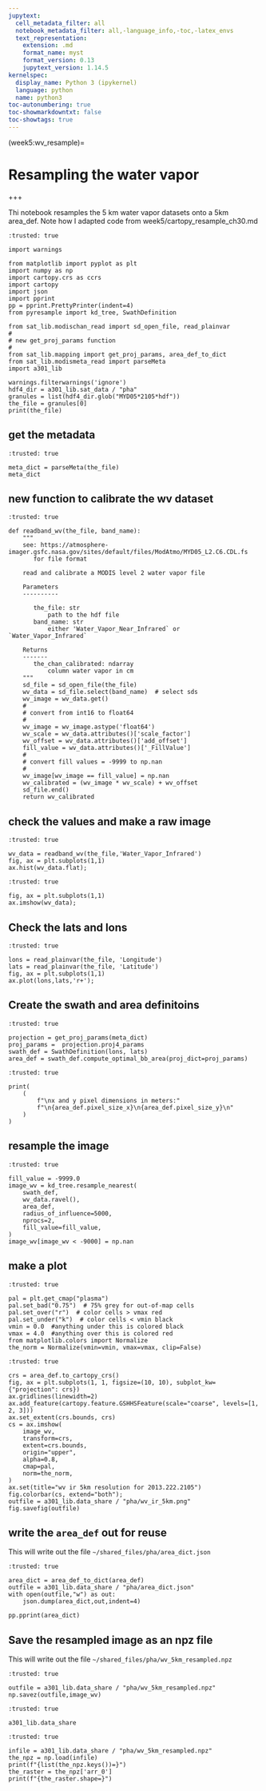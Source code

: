```yaml
---
jupytext:
  cell_metadata_filter: all
  notebook_metadata_filter: all,-language_info,-toc,-latex_envs
  text_representation:
    extension: .md
    format_name: myst
    format_version: 0.13
    jupytext_version: 1.14.5
kernelspec:
  display_name: Python 3 (ipykernel)
  language: python
  name: python3
toc-autonumbering: true
toc-showmarkdowntxt: false
toc-showtags: true
---
```


(week5:wv_resample)=
# Resampling the water vapor

+++

Thi notebook resamples the 5 km water vapor datasets onto a 5km area_def. Note how I adapted code from 
week5/cartopy_resample_ch30.md

```{code-cell} ipython3
:trusted: true

import warnings

from matplotlib import pyplot as plt
import numpy as np
import cartopy.crs as ccrs
import cartopy
import json
import pprint
pp = pprint.PrettyPrinter(indent=4)
from pyresample import kd_tree, SwathDefinition

from sat_lib.modischan_read import sd_open_file, read_plainvar
#
# new get_proj_params function
#
from sat_lib.mapping import get_proj_params, area_def_to_dict
from sat_lib.modismeta_read import parseMeta
import a301_lib

warnings.filterwarnings('ignore')
hdf4_dir = a301_lib.sat_data / "pha"
granules = list(hdf4_dir.glob("MYD05*2105*hdf"))
the_file = granules[0]
print(the_file)
```

## get the metadata

```{code-cell} ipython3
:trusted: true

meta_dict = parseMeta(the_file)
meta_dict
```

## new function to calibrate the wv dataset

```{code-cell} ipython3
:trusted: true

def readband_wv(the_file, band_name):
    """
    see: https://atmosphere-imager.gsfc.nasa.gov/sites/default/files/ModAtmo/MYD05_L2.C6.CDL.fs
       for file format
       
    read and calibrate a MODIS level 2 water vapor file
    
    Parameters
    ----------
    
       the_file: str
           path to the hdf file
       band_name: str
           either 'Water_Vapor_Near_Infrared` or `Water_Vapor_Infrared` 
           
    Returns
    -------
       the_chan_calibrated: ndarray
           column water vapor in cm
    """
    sd_file = sd_open_file(the_file)
    wv_data = sd_file.select(band_name)  # select sds
    wv_image = wv_data.get()
    #
    # convert from int16 to float64
    #
    wv_image = wv_image.astype('float64')
    wv_scale = wv_data.attributes()['scale_factor']
    wv_offset = wv_data.attributes()['add_offset']
    fill_value = wv_data.attributes()['_FillValue']
    #
    # convert fill values = -9999 to np.nan
    #
    wv_image[wv_image == fill_value] = np.nan
    wv_calibrated = (wv_image * wv_scale) + wv_offset
    sd_file.end()
    return wv_calibrated
```

## check the values and make a raw image

```{code-cell} ipython3
:trusted: true

wv_data = readband_wv(the_file,'Water_Vapor_Infrared')
fig, ax = plt.subplots(1,1)
ax.hist(wv_data.flat);
```

```{code-cell} ipython3
:trusted: true

fig, ax = plt.subplots(1,1)
ax.imshow(wv_data);
```

## Check the lats and lons

```{code-cell} ipython3
:trusted: true

lons = read_plainvar(the_file, 'Longitude')
lats = read_plainvar(the_file, 'Latitude')
fig, ax = plt.subplots(1,1)
ax.plot(lons,lats,'r+');
```

## Create the swath and area definitoins

```{code-cell} ipython3
:trusted: true

projection = get_proj_params(meta_dict)
proj_params =  projection.proj4_params
swath_def = SwathDefinition(lons, lats)
area_def = swath_def.compute_optimal_bb_area(proj_dict=proj_params)
```

```{code-cell} ipython3
:trusted: true

print(
    (
        f"\nx and y pixel dimensions in meters:"
        f"\n{area_def.pixel_size_x}\n{area_def.pixel_size_y}\n"
    )
)
```

## resample the image

```{code-cell} ipython3
:trusted: true

fill_value = -9999.0
image_wv = kd_tree.resample_nearest(
    swath_def,
    wv_data.ravel(),
    area_def,
    radius_of_influence=5000,
    nprocs=2,
    fill_value=fill_value,
)
image_wv[image_wv < -9000] = np.nan
```

## make a plot

```{code-cell} ipython3
:trusted: true

pal = plt.get_cmap("plasma")
pal.set_bad("0.75")  # 75% grey for out-of-map cells
pal.set_over("r")  # color cells > vmax red
pal.set_under("k")  # color cells < vmin black
vmin = 0.0  #anything under this is colored black
vmax = 4.0  #anything over this is colored red
from matplotlib.colors import Normalize
the_norm = Normalize(vmin=vmin, vmax=vmax, clip=False)
```

```{code-cell} ipython3
:trusted: true

crs = area_def.to_cartopy_crs()
fig, ax = plt.subplots(1, 1, figsize=(10, 10), subplot_kw={"projection": crs})
ax.gridlines(linewidth=2)
ax.add_feature(cartopy.feature.GSHHSFeature(scale="coarse", levels=[1, 2, 3]))
ax.set_extent(crs.bounds, crs)
cs = ax.imshow(
    image_wv,
    transform=crs,
    extent=crs.bounds,
    origin="upper",
    alpha=0.8,
    cmap=pal,
    norm=the_norm,
)
ax.set(title="wv ir 5km resolution for 2013.222.2105")
fig.colorbar(cs, extend="both");
outfile = a301_lib.data_share / "pha/wv_ir_5km.png"
fig.savefig(outfile)
```

## write the `area_def` out for reuse

This will write out the file `~/shared_files/pha/area_dict.json`

```{code-cell} ipython3
:trusted: true

area_dict = area_def_to_dict(area_def)
outfile = a301_lib.data_share / "pha/area_dict.json"
with open(outfile,"w") as out:
    json.dump(area_dict,out,indent=4)
    
pp.pprint(area_dict)
```

## Save the resampled image as an npz file

This will write out the file `~/shared_files/pha/wv_5km_resampled.npz`

```{code-cell} ipython3
:trusted: true

outfile = a301_lib.data_share / "pha/wv_5km_resampled.npz"
np.savez(outfile,image_wv)
```

```{code-cell} ipython3
:trusted: true

a301_lib.data_share
```

```{code-cell} ipython3
:trusted: true

infile = a301_lib.data_share / "pha/wv_5km_resampled.npz"
the_npz = np.load(infile)
print(f"{list(the_npz.keys())=}")
the_raster = the_npz['arr_0']
print(f"{the_raster.shape=}")
```
